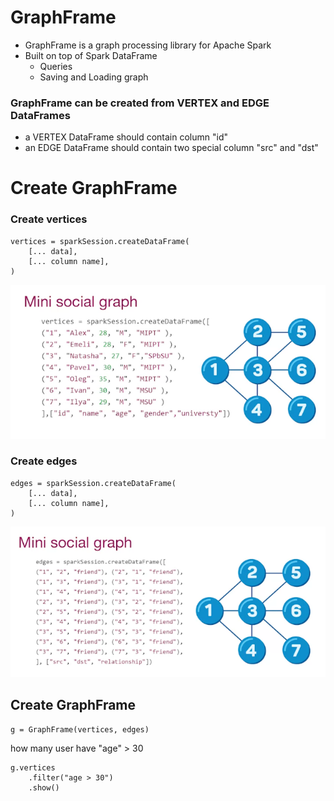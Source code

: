# GraphFrame
- GraphFrame is a graph processing library for Apache Spark
- Built on top of Spark DataFrame
    - Queries
    - Saving and Loading graph

### GraphFrame can be created from VERTEX and EDGE DataFrames
- a VERTEX DataFrame should contain column "id"
- an EDGE DataFrame should contain two special column "src" and "dst"

# Create GraphFrame
### Create vertices
```
vertices = sparkSession.createDataFrame(
    [... data],
    [... column name],
)
```

![create-vertices](create-vertices.png)

### Create edges
```
edges = sparkSession.createDataFrame(
    [... data],
    [... column name],
)
```

![create-edges](create-edges.png)

## Create GraphFrame
```
g = GraphFrame(vertices, edges)
```

how many user have "age" > 30
```
g.vertices
    .filter("age > 30")
    .show()
```